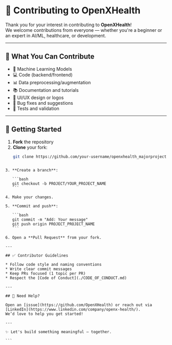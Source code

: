 # 🤝 Contributing to OpenXHealth

Thank you for your interest in contributing to **OpenXHealth**!  
We welcome contributions from everyone — whether you're a beginner or an expert in AI/ML, healthcare, or development.

---

## 🧠 What You Can Contribute

- 🧬 Machine Learning Models
- 💻 Code (backend/frontend)
- 📊 Data preprocessing/augmentation
- 📚 Documentation and tutorials
- 🎨 UI/UX design or logos
- 🐞 Bug fixes and suggestions
- 🧪 Tests and validation

---

## 🚀 Getting Started

1. **Fork** the repository
2. **Clone** your fork:
   ```bash
   git clone https://github.com/your-username/openxhealth_majorproject.git
````

3. **Create a branch**:

   ```bash
   git checkout -b PROJECT/YOUR_PROJECT_NAME
   ```

4. Make your changes.

5. **Commit and push**:

   ```bash
   git commit -m "Add: Your message"
   git push origin PROJECT_PROJECT_NAME
   ```

6. Open a **Pull Request** from your fork.

---

## ✅ Contributor Guidelines

* Follow code style and naming conventions
* Write clear commit messages
* Keep PRs focused (1 topic per PR)
* Respect the [Code of Conduct](./CODE_OF_CONDUCT.md)

---

## 💬 Need Help?

Open an [issue](https://github.com/OpenXHealth) or reach out via [LinkedIn](https://www.linkedin.com/company/openx-health/).
We’d love to help you get started!

---

✨ Let's build something meaningful — together.

```

